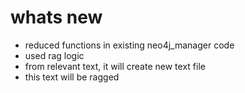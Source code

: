# whats new
- reduced functions in existing neo4j_manager code  
- used rag logic
- from relevant text, it will create new text file 
- this text will be ragged